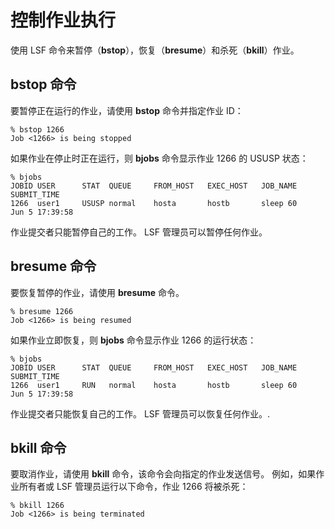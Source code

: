 # 控制作业执行

使用 LSF 命令来暂停（**bstop**），恢复（**bresume**）和杀死（**bkill**）作业。

## bstop 命令

要暂停正在运行的作业，请使用 **bstop** 命令并指定作业 ID：

```shell
% bstop 1266
Job <1266> is being stopped
```

如果作业在停止时正在运行，则 **bjobs** 命令显示作业 1266 的 USUSP 状态：

```shell
% bjobs
JOBID USER      STAT  QUEUE     FROM_HOST   EXEC_HOST   JOB_NAME    SUBMIT_TIME
1266  user1     USUSP normal    hosta       hostb       sleep 60    Jun 5 17:39:58
```

作业提交者只能暂停自己的工作。 LSF 管理员可以暂停任何作业。

## bresume 命令

要恢复暂停的作业，请使用 **bresume** 命令。

```shell
% bresume 1266
Job <1266> is being resumed
```

如果作业立即恢复，则 **bjobs** 命令显示作业 1266 的运行状态：

```shell
% bjobs
JOBID USER      STAT  QUEUE     FROM_HOST   EXEC_HOST   JOB_NAME    SUBMIT_TIME
1266  user1     RUN   normal    hosta       hostb       sleep 60    Jun 5 17:39:58
```

作业提交者只能恢复自己的工作。 LSF 管理员可以恢复任何作业。.

## bkill 命令

要取消作业，请使用 **bkill** 命令，该命令会向指定的作业发送信号。 例如，如果作业所有者或 LSF 管理员运行以下命令，作业 1266 将被杀死：

```shell
% bkill 1266
Job <1266> is being terminated
```